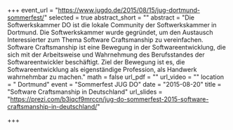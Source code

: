 +++
event_url = "https://www.jugdo.de/2015/08/15/jug-dortmund-sommerfest/"
selected = true
abstract_short = ""
abstract = "Die Softwerkskammer DO ist die lokale Community der Softwerkskammer in Dortmund. Die Softwerkskammer wurde gegründet, um den Austausch Interessierter zum Thema Software Craftsmanship zu vereinfachen. Software Craftsmanship ist eine Bewegung in der Softwareentwicklung, die sich mit der Arbeitsweise und Wahrnehmung des Berufsstandes der Softwareentwickler beschäftigt. Ziel der Bewegung ist es, die Softwareentwicklung als eigenständige Profession, als Handwerk wahrnehmbar zu machen."
math = false
url_pdf = ""
url_video = ""
location = " Dortmund"
event = "Sommerfest JUG DO"
date = "2015-08-20"
title = "Software Craftsmanship in Deutschland"
url_slides = "https://prezi.com/b3iqcf9mrccn/jug-do-sommerfest-2015-software-craftsmanship-in-deutschland/"

+++

